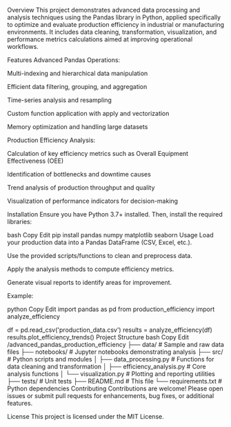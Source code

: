 Overview
This project demonstrates advanced data processing and analysis techniques using the Pandas library in Python, applied specifically to optimize and evaluate production efficiency in industrial or manufacturing environments. It includes data cleaning, transformation, visualization, and performance metrics calculations aimed at improving operational workflows.

Features
Advanced Pandas Operations:

Multi-indexing and hierarchical data manipulation

Efficient data filtering, grouping, and aggregation

Time-series analysis and resampling

Custom function application with apply and vectorization

Memory optimization and handling large datasets

Production Efficiency Analysis:

Calculation of key efficiency metrics such as Overall Equipment Effectiveness (OEE)

Identification of bottlenecks and downtime causes

Trend analysis of production throughput and quality

Visualization of performance indicators for decision-making

Installation
Ensure you have Python 3.7+ installed. Then, install the required libraries:

bash
Copy
Edit
pip install pandas numpy matplotlib seaborn
Usage
Load your production data into a Pandas DataFrame (CSV, Excel, etc.).

Use the provided scripts/functions to clean and preprocess data.

Apply the analysis methods to compute efficiency metrics.

Generate visual reports to identify areas for improvement.

Example:

python
Copy
Edit
import pandas as pd
from production_efficiency import analyze_efficiency

df = pd.read_csv('production_data.csv')
results = analyze_efficiency(df)
results.plot_efficiency_trends()
Project Structure
bash
Copy
Edit
/advanced_pandas_production_efficiency
├── data/                       # Sample and raw data files
├── notebooks/                  # Jupyter notebooks demonstrating analysis
├── src/                        # Python scripts and modules
│   ├── data_processing.py      # Functions for data cleaning and transformation
│   ├── efficiency_analysis.py  # Core analysis functions
│   └── visualization.py        # Plotting and reporting utilities
├── tests/                      # Unit tests
├── README.md                   # This file
└── requirements.txt            # Python dependencies
Contributing
Contributions are welcome! Please open issues or submit pull requests for enhancements, bug fixes, or additional features.

License
This project is licensed under the MIT License.

